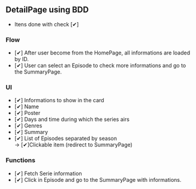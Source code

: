 ## DetailPage using BDD
- Itens done with check [✔]

### Flow
- [✔] After user become from the HomePage, all informations are loaded by ID.
- [✔] User can select an Episode to check more informations and go to the SummaryPage.

### UI
- [✔] Informations to show in the card
 - [✔] Name
 - [✔] Poster
 - [✔] Days and time during which the series airs
 - [✔] Genres
 - [✔] Summary
 - [✔] List of Episodes separated by season  
  -> [✔]Clickable item (redirect to SummaryPage)

### Functions
- [✔] Fetch Serie information
- [✔] Click in Episode and go to the SummaryPage with informations.

